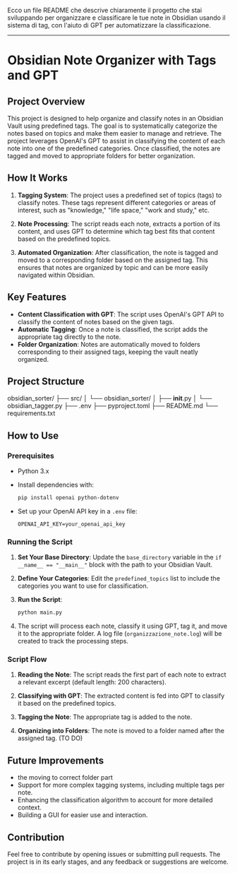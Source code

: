Ecco un file README che descrive chiaramente il progetto che stai sviluppando per organizzare e classificare le tue note in Obsidian usando il sistema di tag, con l'aiuto di GPT per automatizzare la classificazione.

---

# Obsidian Note Organizer with Tags and GPT

## Project Overview

This project is designed to help organize and classify notes in an Obsidian Vault using predefined tags. The goal is to systematically categorize the notes based on topics and make them easier to manage and retrieve. The project leverages OpenAI's GPT to assist in classifying the content of each note into one of the predefined categories. Once classified, the notes are tagged and moved to appropriate folders for better organization.

## How It Works

1. **Tagging System**: The project uses a predefined set of topics (tags) to classify notes. These tags represent different categories or areas of interest, such as "knowledge," "life space," "work and study," etc.
  
2. **Note Processing**: The script reads each note, extracts a portion of its content, and uses GPT to determine which tag best fits that content based on the predefined topics.

3. **Automated Organization**: After classification, the note is tagged and moved to a corresponding folder based on the assigned tag. This ensures that notes are organized by topic and can be more easily navigated within Obsidian.

## Key Features

- **Content Classification with GPT**: The script uses OpenAI's GPT API to classify the content of notes based on the given tags.
- **Automatic Tagging**: Once a note is classified, the script adds the appropriate tag directly to the note.
- **Folder Organization**: Notes are automatically moved to folders corresponding to their assigned tags, keeping the vault neatly organized.

## Project Structure

obsidian_sorter/
├── src/
│   └── obsidian_sorter/
│       ├── __init__.py
│       └── obsidian_tagger.py
├── .env
├── pyproject.toml
├── README.md
└── requirements.txt


## How to Use

### Prerequisites

- Python 3.x
- Install dependencies with:
  ```bash
  pip install openai python-dotenv
  ```

- Set up your OpenAI API key in a `.env` file:
  ```
  OPENAI_API_KEY=your_openai_api_key
  ```

### Running the Script

1. **Set Your Base Directory**: Update the `base_directory` variable in the `if __name__ == "__main__"` block with the path to your Obsidian Vault.

2. **Define Your Categories**: Edit the `predefined_topics` list to include the categories you want to use for classification.

3. **Run the Script**:
   ```bash
   python main.py
   ```

4. The script will process each note, classify it using GPT, tag it, and move it to the appropriate folder. A log file (`organizzazione_note.log`) will be created to track the processing steps.

### Script Flow

1. **Reading the Note**: The script reads the first part of each note to extract a relevant excerpt (default length: 200 characters).

2. **Classifying with GPT**: The extracted content is fed into GPT to classify it based on the predefined topics.

3. **Tagging the Note**: The appropriate tag is added to the note.

4. **Organizing into Folders**: The note is moved to a folder named after the assigned tag. (TO DO)


## Future Improvements

- the moving to correct folder part
- Support for more complex tagging systems, including multiple tags per note.
- Enhancing the classification algorithm to account for more detailed context.
- Building a GUI for easier use and interaction.

## Contribution

Feel free to contribute by opening issues or submitting pull requests. The project is in its early stages, and any feedback or suggestions are welcome.
